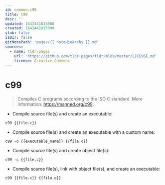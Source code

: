 ```yaml
---
id: common.c99
title: C99
desc: ''
updated: 1642441815000
created: 1642441815000
stub: false
isDir: false
gitNotePath: 'pages/{{ noteHiearchy }}.md'
sources:
  - name: tldr-pages
    url: 'https://github.com/tldr-pages/tldr/blob/master/LICENSE.md'
    license: Creative Commons
---
```

# c99

> Compiles C programs according to the ISO C standard.
> More information: <https://manned.org/c99>.

- Compile source file(s) and create an executable:

`c99 {{file.c}}`

- Compile source file(s) and create an executable with a custom name:

`c99 -o {{executable_name}} {{file.c}}`

- Compile source file(s) and create object file(s):

`c99 -c {{file.c}}`

- Compile source file(s), link with object file(s), and create an executable:

`c99 {{file.c}} {{file.o}}`

